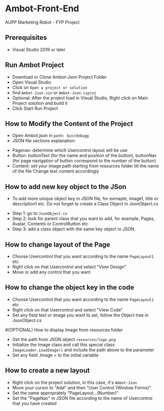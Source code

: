 # Ambot-Front-End
AUPP Marketing Robot - FYP Project

## Prerequisites
- Visual Studio 2019 or later

## Run Ambot Project
- Download or Clone Ambot-Json Project Folder
- Open Visual Studio
- Click on `Open a project or solution`
- find `Ambot-Json.sin` or `Ambot-Json.csproj`
- Optional: After the project load in Visual Studio, Right click on Main Project solution and build it
- Click Start Run Project

## How to Modify the Content of the Project
+ Open Ambot.json in `path: bin/debugg`
+ JSON file sections explanation:
- Pagenav: determine which Usercontrol layout will be use
- Button: buttonText (for the name and position of the button), buttonNav (for page navigation of button correspond to the number of the button)
- Content: 
set your image path starting from resources folder till the name of the file
Change text content accordingly

## How to add new key object to the JSon 
+ To add more unique object key in JSON file, for exmaple, image1, title or description1 etc. Do not forget to create a Class Object in JsonObject.cs
- Step 1: go to `JsonObject.cs`
- Step 2: look for parent class that you want to add, for example, Pages, Avatar, Contents or ControlButton etc
- Step 3: add a class object with the same key object in JSON.

## How to change layout of the Page
+ Choose Usercontrol that you want according to the name `PageLayout1` etc
+ Right click on that Usercontrol and select "View Design" 
+ Move or add any control that you want

## How to change the object key in the code
+ Choose Usercontrol that you want according to the name `PageLayout1` etc
+ Right click on that Usercontrol and select "View Code"
+ Set any field text or image you want to set, follow the Object tree in JsonObject.cs

#(OPTIONAL) How to display Image from resources folder
- Get the path from JSON object `resources/logo.png`
- Initialize the Image class and call this special class `ImageLoader.LoadImage()` and include the path above to the parameter
- Set any field .Image = to the initial variable

## How to create a new layout 
- Right click on the project solution, in this case, it's `Ambot-Json`
- Move your cursor to "Add" and then "User Control (Window Forms)"
- Set the name approprately "PageLayout...(Number)"
- Set the "PageNav" in JSON file according to the name of Usercontrol that you have created

